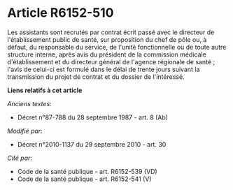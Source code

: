 # Article R6152-510

Les assistants sont recrutés par contrat écrit passé avec le directeur de l'établissement public de santé, sur proposition du
chef de pôle ou, à défaut, du responsable du service, de l'unité fonctionnelle ou de toute autre structure interne, après
avis du président de la commission médicale d'établissement et du directeur général de l'agence régionale de santé ; l'avis
de celui-ci est formulé dans le délai de trente jours suivant la transmission du projet de contrat et du dossier de
l'intéressé.

**Liens relatifs à cet article**

_Anciens textes_:

  - Décret n°87-788 du 28 septembre 1987 - art. 8 (Ab)

_Modifié par_:

  - Décret n°2010-1137 du 29 septembre 2010 - art. 30

_Cité par_:

  - Code de la santé publique - art. R6152-539 (VD)
  - Code de la santé publique - art. R6152-541 (V)

